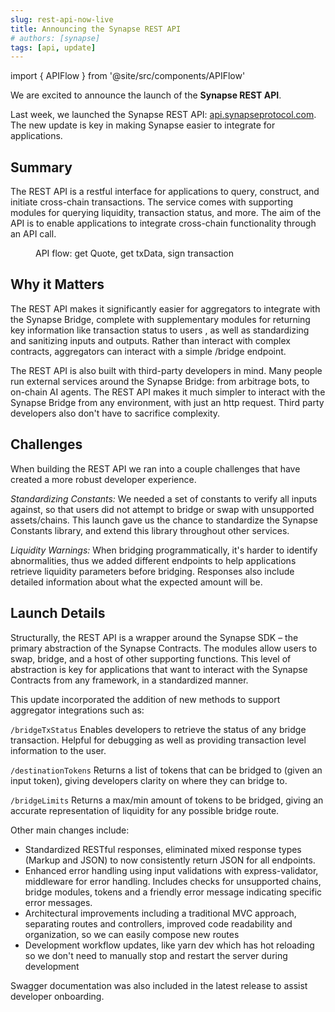 ```yaml
---
slug: rest-api-now-live
title: Announcing the Synapse REST API
# authors: [synapse]
tags: [api, update]
---
```


import { APIFlow } from '@site/src/components/APIFlow'

We are excited to announce the launch of the **Synapse REST API**.

Last week, we launched the Synapse REST API: [api.synapseprotocol.com](https://api.synapseprotocol.com). The new update is key in making Synapse easier to integrate for applications.

<!--truncate-->

## Summary

The REST API is a restful interface for applications to query, construct, and initiate cross-chain transactions. The service comes with supporting modules for querying liquidity, transaction status, and more. The aim of the API is to enable applications to integrate cross-chain functionality through an API call.

<figure>
	<APIFlow />
	<figcaption>API flow: get Quote, get txData, sign transaction</figcaption>
</figure>

## Why it Matters

The REST API makes it significantly easier for aggregators to integrate with the Synapse Bridge, complete with supplementary modules for returning key information like transaction status to users , as well as standardizing and sanitizing inputs and outputs. Rather than interact with complex contracts, aggregators can interact with a simple /bridge endpoint.

The REST API is also built with third-party developers in mind. Many people run external services around the Synapse Bridge: from arbitrage bots, to on-chain AI agents. The REST API makes it much simpler to interact with the Synapse Bridge from any environment, with just an http request. Third party developers also don't have to sacrifice complexity.

## Challenges

When building the REST API we ran into a couple challenges that have created a more robust developer experience.

*Standardizing Constants:* We needed a set of constants to verify all inputs against, so that users did not attempt to bridge or swap with unsupported assets/chains. This launch gave us the chance to standardize the Synapse Constants library, and extend this library throughout other services.

*Liquidity Warnings:* When bridging programmatically, it's harder to identify abnormalities, thus we added different endpoints to help applications retrieve liquidity parameters before bridging. Responses also include detailed information about what the expected amount will be.

## Launch Details

Structurally, the REST API is a wrapper around the Synapse SDK – the primary abstraction of the Synapse Contracts. The modules allow users to swap, bridge, and a host of other supporting functions. This level of abstraction is key for applications that want to interact with the Synapse Contracts from any framework, in a standardized manner.

This update incorporated the addition of new methods to support aggregator integrations such as:

`/bridgeTxStatus`
	Enables developers to retrieve the status of any bridge transaction. Helpful for debugging as well as providing transaction level information to the user.

`/destinationTokens`
	Returns a list of tokens that can be bridged to (given an input token), giving developers clarity on where they can bridge to.

`/bridgeLimits`
	Returns a max/min amount of tokens to be bridged, giving an accurate representation of liquidity for any possible bridge route.

Other main changes include:
- Standardized RESTful responses, eliminated mixed response types (Markup and JSON) to now consistently return JSON for all endpoints.
- Enhanced error handling using input validations with express-validator, middleware for error handling. Includes checks for unsupported chains, bridge modules, tokens and a friendly error message indicating specific error messages.
- Architectural improvements including a traditional MVC approach, separating routes and controllers, improved code readability and organization, so we can easily compose new routes
- Development workflow updates, like yarn dev which has hot reloading so we don't need to manually stop and restart the server during development

Swagger documentation was also included in the latest release to assist developer onboarding.
